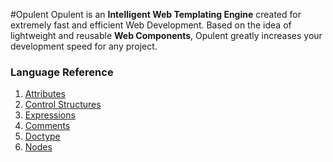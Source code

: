 #Opulent
Opulent is an __Intelligent Web Templating Engine__ created for extremely fast and efficient Web Development. Based on the idea of lightweight and reusable __Web Components__, Opulent greatly increases your development speed for any project.

### Language Reference

1. [Attributes](attributes.md)
2. [Control Structures](control-structures.md)
3. [Expressions](expressions.md)
4. [Comments](comments.md)
5. [Doctype](doctype.md)
5. [Nodes](nodes.md)
